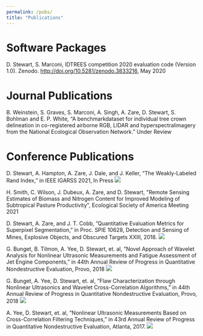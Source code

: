 ```yaml
---
permalink: /pubs/
title: "Publications"
---
```


# Software Packages
D. Stewart, S. Marconi, IDTREES competition 2020 evaluation code (Version 1.0). Zenodo. http://doi.org/10.5281/zenodo.3833216, May 2020

# Journal Publications
B. Weinstein, S. Graves, S. Marconi, A. Singh, A. Zare, D. Stewart, S. Bohlman and E. P. White, “A benchmarkdataset for individual tree crown delineation in co-registered airborne RGB, LIDAR and hyperspectralimagery from the National Ecological Observation Network.” Under Review

# Conference Publications
D. Stewart, A. Hampton, A. Zare, J. Dale, and J. Keller, “The Weakly-Labeled Rand Index,” in IEEE IGARSS 2021, In Press [![](/assets/images/pdflogo.png)](https://arxiv.org/abs/2103.04872)

H. Smith, C. Wilson, J. Dubeux, A. Zare, and D. Stewart, "Remote Sensing Estimates of Biomass and Nitrogen Content for Improved Modeling of Subtropical Pasture Productivity", Ecological Society of America Meeting 2021

D. Stewart, A. Zare, and J. T. Cobb, ”Quantitative Evaluation Metrics
for Superpixel Segmentation,” in Proc. SPIE 10628, Detection and Sensing of
Mines, Explosive Objects, and Obscured Targets XXIII, 2018. [![](/assets/images/pdflogo.png)](https://github.com/GatorSense/Publications/blob/master/Stewart2018SuperpixelMetrics.pdf)

G. Bunget, B. Tilmon, A. Yee, D. Stewart, et. al, ”Novel Approach of Wavelet
Analysis for Nonlinear Ultrasonic Measurements and Fatigue Assessment of Jet
Engine Components,” in 44th Annual Review of Progress in Quantitative
Nondestructive Evaluation, Provo, 2018 [![](/assets/images/pdflogo.png)](https://aip.scitation.org/doi/pdf/10.1063/1.5031555)

G. Bunget, A. Yee, D. Stewart, et. al, ”Flaw Characterization through Nonlinear
Ultrasonics and Wavelet Cross-Correlation Algorithms,” in 44th Annual Review of
Progress in Quantitative Nondestructive Evaluation, Provo, 2018 [![](/assets/images/pdflogo.png)](https://aip.scitation.org/doi/pdf/10.1063/1.5031609)

A. Yee, D. Stewart, et. al, ”Nonlinear Ultrasonic Measurements Based on
Cross-Correlation Filtering Techniques,” in 43rd Annual Review of
Progress in Quantitative Nondestructive Evaluation, Atlanta, 2017. [![](/assets/images/pdflogo.png)](https://aip.scitation.org/doi/pdf/10.1063/1.4974613)